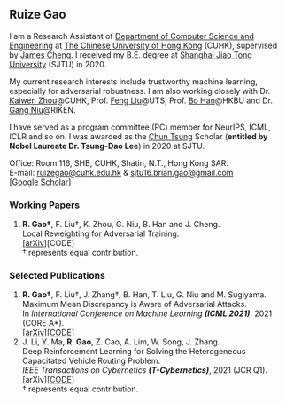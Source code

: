 ## Ruize Gao
I am a Research Assistant of [Department of Computer Science and Engineering](https://www.cse.cuhk.edu.hk/) at [The Chinese University of Hong Kong](https://www.cuhk.edu.hk/english/index.html) (CUHK), supervised by [James Cheng](https://www.cse.cuhk.edu.hk/~jcheng/). I received my B.E. degree at [Shanghai Jiao Tong University](https://www.sjtu.edu.cn/) (SJTU) in 2020. 

My current research interests include trustworthy machine learning, especially for adversarial robustness. I am also working closely with Dr. [Kaiwen Zhou](https://appsrv.cse.cuhk.edu.hk/~kwzhou/)@CUHK, Prof. [Feng Liu](https://fengliu90.github.io/)@UTS, Prof. [Bo Han](https://bhanml.github.io/)@HKBU and Dr. [Gang Niu](https://niug1984.github.io/)@RIKEN.

I have served as a program committee (PC) member for NeurIPS, ICML, ICLR and so on. I was awarded as the [Chun Tsung](https://junzheng.sjtu.edu.cn/) Scholar (**entitled by Nobel Laureate Dr. Tsung-Dao Lee**) in 2020 at SJTU.

Office: Room 116, SHB, CUHK, Shatin, N.T., Hong Kong SAR.  
E-mail: ruizegao@cuhk.edu.hk & sjtu16.brian.gao@gmail.com  
[[Google Scholar](https://scholar.google.com.tw/citations?view_op=list_works&hl=en&hl=en&user=KKgeqQMAAAAJ)]  


### Working Papers
1. **R. Gao†**, F. Liu†, K. Zhou, G. Niu, B. Han and J. Cheng.  
Local Reweighting for Adversarial Training.  
[[arXiv](https://arxiv.org/pdf/2106.15776.pdf)][CODE]  
† represents equal contribution.  

### Selected Publications
1. **R. Gao†**, F. Liu†, J. Zhang†, B. Han, T. Liu, G. Niu and M. Sugiyama.  
Maximum Mean Discrepancy is Aware of Adversarial Attacks.  
In *International Conference on Machine Learning **(ICML 2021)***, 2021 (CORE A*).  
[[arXiv](https://arxiv.org/abs/2010.11415)][[CODE](https://github.com/Sjtubrian/SAMMD)]
2. J. Li, Y. Ma, **R. Gao**, Z. Cao, A. Lim, W. Song, J. Zhang.  
Deep Reinforcement Learning for Solving the Heterogeneous Capacitated Vehicle Routing Problem.  
*IEEE Transactions on Cybernetics **(T-Cybernetics)***, 2021 (JCR Q1).  
[arXiv][[CODE](https://github.com/Demon0312/HCVRP_DRL)]  
† represents equal contribution.  


